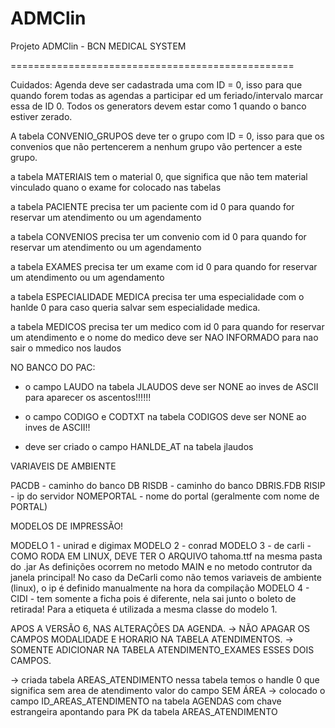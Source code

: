 ADMClin
=======

Projeto ADMClin - BCN MEDICAL SYSTEM

=================================================

Cuidados:
Agenda deve ser cadastrada uma com ID = 0, isso para que quando forem todas as agendas a participar ed um feriado/intervalo marcar essa de ID 0.
Todos os generators devem estar como 1 quando o banco estiver zerado.

A tabela CONVENIO_GRUPOS deve ter o grupo com ID = 0, isso para que os convenios que não pertencerem a nenhum grupo vão pertencer a este grupo.

a tabela MATERIAIS tem o material 0, que significa que não tem material vinculado quano o exame for colocado nas tabelas

a tabela PACIENTE precisa ter um paciente com id 0 para quando for reservar um atendimento ou um agendamento

a tabela CONVENIOS precisa ter um convenio com id 0 para quando for reservar um atendimento ou um agendamento

a tabela EXAMES precisa ter um exame com id 0 para quando for reservar um atendimento ou um agendamento

a tabela ESPECIALIDADE MEDICA precisa ter uma especialidade com o hanlde 0 para caso queria salvar sem especialidade medica.

a tabela MEDICOS precisa ter um medico com id 0 para quando for reservar um atendimento
e o nome do medico deve ser NAO INFORMADO para nao sair o mmedico nos laudos




NO BANCO DO PAC:
- o campo LAUDO na tabela JLAUDOS deve ser NONE ao inves de ASCII para aparecer os ascentos!!!!!!
- o campo CODIGO e CODTXT na tabela CODIGOS deve ser NONE ao inves de ASCII!!

- deve ser criado o campo HANLDE_AT na tabela jlaudos





VARIAVEIS DE AMBIENTE

PACDB      - caminho do banco DB
RISDB      - caminho do banco DBRIS.FDB
RISIP      - ip do servidor
NOMEPORTAL - nome do portal (geralmente com nome de PORTAL)


MODELOS DE IMPRESSÃO!

MODELO 1 - unirad e digimax
MODELO 2 - conrad
MODELO 3 - de carli - COMO RODA EM LINUX, DEVE TER O ARQUIVO tahoma.ttf na mesma pasta do .jar
					  As definições ocorrem no metodo MAIN e no metodo contrutor da janela principal!
					  No caso da DeCarli como não temos variaveis de ambiente (linux), o ip é definido manualmente na hora da compilação
MODELO 4 - CIDI - tem somente a ficha pois é diferente, nela sai junto o boleto de retirada! Para a etiqueta é utilizada a mesma classe do modelo 1.



APOS A VERSÃO 6, NAS ALTERAÇÕES DA AGENDA.
-> NÃO APAGAR OS CAMPOS MODALIDADE E HORARIO NA TABELA ATENDIMENTOS.
-> SOMENTE ADICIONAR NA TABELA ATENDIMENTO_EXAMES ESSES DOIS CAMPOS.

-> criada tabela AREAS_ATENDIMENTO 
    nessa tabela temos o handle 0 que significa sem area de atendimento valor do campo SEM ÁREA
-> colocado o campo ID_AREAS_ATENDIMENTO na tabela AGENDAS com chave estrangeira apontando para PK da tabela AREAS_ATENDIMENTO
